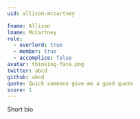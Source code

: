 ```yaml
---
uid: allison-mccartney

fname: Allison
lname: McCartney
role:
  - overlord: true
  - member: true
  - accomplice: false
avatar: thinking-face.png
twitter: abcd
github: abcd
quote: Quick someone give me a good quote
score: 1
---
```


Short bio
